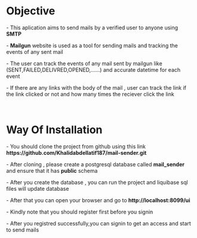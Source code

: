 <h1>Objective</h1>
<p>- This aplication aims to send mails by a verified user to anyone using <strong>SMTP</strong></p>
<p>- <strong>Mailgun</strong> website is used as a tool for sending mails and tracking the events of any sent mail</p>
<p>- The user can track the events of any mail sent by mailgun like (SENT,FAILED,DELIVRED,OPENED,......) and accurate datetime for each event</p>
<p>- If there are any links with the body of the mail , user can track the link if the link clicked or not and how many times the reciever click the link</p>
<br/>
<h1>Way Of Installation</h1>
<p>- You should clone the project from github using this link <strong>https://github.com/Khalidabdellatif187/mail-sender.git</strong></p>
<p>- After cloning , please create a postgresql database called <strong>mail_sender</strong> and ensure that it has <strong>public</strong> schema</p>
<p>- After you create the database , you can run the project and liquibase sql files will update database </p>
<p>- After that you can open your browser and go to <strong>http://localhost:8099/ui</strong></p>
<p>- Kindly note that you should register first before you signin</p>
<p>- After you registred successfully,you can signin to get an access and start to send mails</p>
